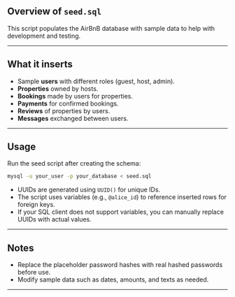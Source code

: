## Overview of `seed.sql`

This script populates the AirBnB database with sample data to help with development and testing.

---

## What it inserts

* Sample **users** with different roles (guest, host, admin).
* **Properties** owned by hosts.
* **Bookings** made by users for properties.
* **Payments** for confirmed bookings.
* **Reviews** of properties by users.
* **Messages** exchanged between users.

---

## Usage

Run the seed script after creating the schema:

```bash
mysql -u your_user -p your_database < seed.sql
```

* UUIDs are generated using `UUID()` for unique IDs.
* The script uses variables (e.g., `@alice_id`) to reference inserted rows for foreign keys.
* If your SQL client does not support variables, you can manually replace UUIDs with actual values.

---

## Notes

* Replace the placeholder password hashes with real hashed passwords before use.
* Modify sample data such as dates, amounts, and texts as needed.

---
